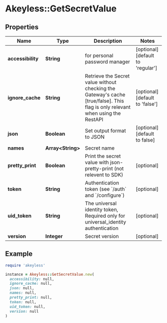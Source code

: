# Akeyless::GetSecretValue

## Properties

| Name | Type | Description | Notes |
| ---- | ---- | ----------- | ----- |
| **accessibility** | **String** | for personal password manager | [optional][default to &#39;regular&#39;] |
| **ignore_cache** | **String** | Retrieve the Secret value without checking the Gateway&#39;s cache [true/false]. This flag is only relevant when using the RestAPI | [optional][default to &#39;false&#39;] |
| **json** | **Boolean** | Set output format to JSON | [optional][default to false] |
| **names** | **Array&lt;String&gt;** | Secret name |  |
| **pretty_print** | **Boolean** | Print the secret value with json-pretty-print (not relevent to SDK) | [optional] |
| **token** | **String** | Authentication token (see &#x60;/auth&#x60; and &#x60;/configure&#x60;) | [optional] |
| **uid_token** | **String** | The universal identity token, Required only for universal_identity authentication | [optional] |
| **version** | **Integer** | Secret version | [optional] |

## Example

```ruby
require 'akeyless'

instance = Akeyless::GetSecretValue.new(
  accessibility: null,
  ignore_cache: null,
  json: null,
  names: null,
  pretty_print: null,
  token: null,
  uid_token: null,
  version: null
)
```


